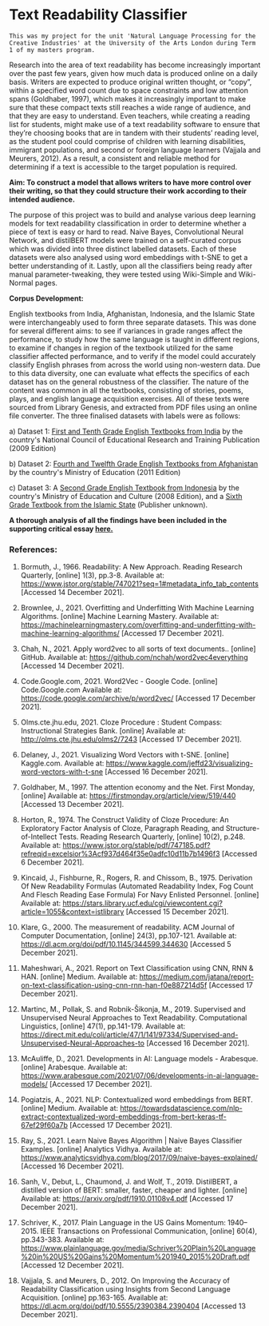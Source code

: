 # Text Readability Classifier

`This was my project for the unit 'Natural Language Processing for the Creative Industries' at the University of the Arts London during Term 1 of my masters program.`

Research into the area of text readability has become increasingly important over the past few years, given how much data is produced online on a daily basis.
Writers are expected to produce original written thought, or “copy”, within a specified word count due to space constraints and low attention spans (Goldhaber,
1997), which makes it increasingly important to make sure that these compact texts still reaches a wide range of audience, and that they are easy to understand.
Even teachers, while creating a reading list for students, might make use of a text readability software to ensure that they’re choosing books that are in tandem
with their students’ reading level, as the student pool could comprise of children with learning disabilities, immigrant populations, and second or foreign
language learners (Vajjala and Meurers, 2012). As a result, a consistent and reliable method for determining if a text is accessible to the target population is
required.

**Aim: To construct a model that allows writers to have more control over their writing, so that they could structure their work according to their intended
audience.**
 
The purpose of this project was to build and analyse various deep learning models for text readability classification in order to determine whether a piece of
text is easy or hard to read. Naive Bayes, Convolutional Neural Network, and distilBERT models were trained on a self-curated corpus which was divided into
three distinct labelled datasets. Each of these datasets were also analysed using word embeddings with t-SNE to get a better understanding of it. Lastly, upon
all the classifiers being ready after manual parameter-tweaking, they were tested using Wiki-Simple and Wiki-Normal pages. 

**Corpus Development:**

English textbooks from India, Afghanistan, Indonesia, and the Islamic State were interchangeably used to form three separate datasets. This was done for several
different aims: to see if variances in grade ranges affect the performance, to study how the same language is taught in different regions, to examine if changes
in region of the textbook utilized for the same classifier affected performance, and to verify if the model could accurately classify English phrases from across
the world using non-western data. Due to this data diversity, one can evaluate what effects the specifics of each dataset has on the general robustness of the
classifier. The nature of the content was common in all the textbooks, consisting of stories, poems, plays, and english language acquisition exercises. All of
these texts were sourced from Library Genesis, and extracted from PDF files using an online file converter. The three finalised datasets
with labels were as follows:
 
a)	Dataset 1: [First and Tenth Grade English Textbooks from India](https://libgen.is/search.php?req=ncert+english&open=0&res=25&view=simple&phrase=1&column=def) by the country's National Council of Educational Research and Training Publication (2009 Edition)

b)	Dataset 2: [Fourth and Twelfth Grade English Textbooks from Afghanistan](https://libgen.is/search.php?req=afghanistan+english&lg_topic=libgen&open=0&view=simple&res=25&phrase=1&column=def) by the country's Ministry of Education (2011 Edition)

c) Dataset 3: A [Second Grade English Textbook from Indonesia](https://libgen.is/book/index.php?md5=42EEC448F886A2790FC9AE5A2526F0C4) by the country's Ministry of Education and Culture (2008 Edition), and a [Sixth Grade Textbook from the Islamic State](https://libgen.is/search.php?req=islamic+state+english&open=0&res=25&view=simple&phrase=1&column=def) (Publisher unknown).

**A thorough analysis of all the findings have been included in the supporting critical essay [here.](https://github.com/ashwathi-pillai/text-readability-classifier/blob/main/critical%20essay.pdf)**

### References: 

1) Bormuth, J., 1966. Readability: A New Approach. Reading Research Quarterly, [online] 1(3), pp.3-8. Available at: <https://www.jstor.org/stable/747021?seq=1#metadata_info_tab_contents> [Accessed 14 December 2021].

2) Brownlee, J., 2021. Overfitting and Underfitting With Machine Learning Algorithms. [online] Machine Learning Mastery. Available at: <https://machinelearningmastery.com/overfitting-and-underfitting-with-machine-learning-algorithms/> [Accessed 17 December 2021].

3) Chah, N., 2021. Apply word2vec to all sorts of text documents.. [online] GitHub. Available at: <https://github.com/nchah/word2vec4everything> [Accessed 14 December 2021].

4) Code.Google.com, 2021. Word2Vec - Google Code. [online] Code.Google.com Available at: <https://code.google.com/archive/p/word2vec/> [Accessed 17 December 2021].

5) Olms.cte.jhu.edu, 2021. Cloze Procedure : Student Compass: Instructional Strategies Bank. [online] Available at: <http://olms.cte.jhu.edu/olms2/7243> [Accessed 17 December 2021].

6) Delaney, J., 2021. Visualizing Word Vectors with t-SNE. [online] Kaggle.com. Available at: <https://www.kaggle.com/jeffd23/visualizing-word-vectors-with-t-sne> [Accessed 16 December 2021].

7) Goldhaber, M., 1997. The attention economy and the Net. First Monday, [online] Available at: <https://firstmonday.org/article/view/519/440> [Accessed 13 December 2021].

8) Horton, R., 1974. The Construct Validity of Cloze Procedure: An Exploratory Factor Analysis of Cloze, Paragraph Reading, and Structure-of-Intellect Tests. Reading Research Quarterly, [online] 10(2), p.248. Available at: <https://www.jstor.org/stable/pdf/747185.pdf?refreqid=excelsior%3Acf937d464f35e0adfc10d11b7b1496f3> [Accessed 6 December 2021].

9) Kincaid, J., Fishburne, R., Rogers, R. and Chissom, B., 1975. Derivation Of New Readability Formulas (Automated Readability Index, Fog Count And Flesch Reading Ease Formula) For Navy Enlisted Personnel. [online] Available at: <https://stars.library.ucf.edu/cgi/viewcontent.cgi?article=1055&context=istlibrary> [Accessed 15 December 2021].

10) Klare, G., 2000. The measurement of readability. ACM Journal of Computer Documentation, [online] 24(3), pp.107-121. Available at: <https://dl.acm.org/doi/pdf/10.1145/344599.344630> [Accessed 5 December 2021].

11) Maheshwari, A., 2021. Report on Text Classification using CNN, RNN & HAN. [online] Medium. Available at: <https://medium.com/jatana/report-on-text-classification-using-cnn-rnn-han-f0e887214d5f> [Accessed 17 December 2021].

12) Martinc, M., Pollak, S. and Robnik-Šikonja, M., 2019. Supervised and Unsupervised Neural Approaches to Text Readability. Computational Linguistics, [online] 47(1), pp.141-179. Available at: <https://direct.mit.edu/coli/article/47/1/141/97334/Supervised-and-Unsupervised-Neural-Approaches-to> [Accessed 16 December 2021].

13) McAuliffe, D., 2021. Developments in AI: Language models - Arabesque. [online] Arabesque. Available at: <https://www.arabesque.com/2021/07/06/developments-in-ai-language-models/> [Accessed 17 December 2021].

14) Pogiatzis, A., 2021. NLP: Contextualized word embeddings from BERT. [online] Medium. Available at: <https://towardsdatascience.com/nlp-extract-contextualized-word-embeddings-from-bert-keras-tf-67ef29f60a7b> [Accessed 17 December 2021].

15) Ray, S., 2021. Learn Naive Bayes Algorithm | Naive Bayes Classifier Examples. [online] Analytics Vidhya. Available at: <https://www.analyticsvidhya.com/blog/2017/09/naive-bayes-explained/> [Accessed 16 December 2021].

16) Sanh, V., Debut, L., Chaumond, J. and Wolf, T., 2019. DistilBERT, a distilled version of BERT: smaller, faster, cheaper and lighter. [online] Available at: <https://arxiv.org/pdf/1910.01108v4.pdf> [Accessed 17 December 2021].

17) Schriver, K., 2017. Plain Language in the US Gains Momentum: 1940–2015. IEEE Transactions on Professional Communication, [online] 60(4), pp.343-383. Available at: <https://www.plainlanguage.gov/media/Schriver%20Plain%20Language%20in%20US%20Gains%20Momentum%201940_2015%20Draft.pdf> [Accessed 12 December 2021].

18) Vajjala, S. and Meurers, D., 2012. On Improving the Accuracy of Readability Classification using Insights from Second Language Acquisition. [online] pp.163-165. Available at: <https://dl.acm.org/doi/pdf/10.5555/2390384.2390404> [Accessed 13 December 2021].



